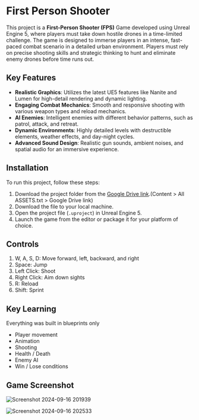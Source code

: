 # First Person Shooter

This project is a **First-Person Shooter (FPS)** Game developed using Unreal Engine 5, where players must take down hostile drones in a time-limited challenge. The game is designed to immerse players in an intense, fast-paced combat scenario in a detailed urban environment. Players must rely on precise shooting skills and strategic thinking to hunt and eliminate enemy drones before time runs out.

## Key Features

- **Realistic Graphics**: Utilizes the latest UE5 features like Nanite and Lumen for high-detail rendering and dynamic lighting.
- **Engaging Combat Mechanics**: Smooth and responsive shooting with various weapon types and reload mechanics.
- **AI Enemies**: Intelligent enemies with different behavior patterns, such as patrol, attack, and retreat.
- **Dynamic Environments**: Highly detailed levels with destructible elements, weather effects, and day-night cycles.
- **Advanced Sound Design**: Realistic gun sounds, ambient noises, and spatial audio for an immersive experience.

## Installation

To run this project, follow these steps:

1. Download the project folder from the [Google Drive link](https://drive.google.com/drive/folders/1QdJIcbW3hFL_L9D67USe9xSeKArmMHEz?usp=drive_link).(Content > All ASSETS.txt > Google Drive link)
2. Download the file to your local machine.
3. Open the project file (`.uproject`) in Unreal Engine 5.
4. Launch the game from the editor or package it for your platform of choice.

## Controls 

1. W, A, S, D: Move forward, left, backward, and right 
2. Space: Jump
3. Left Click: Shoot
4. Right Click: Aim down sights
5. R: Reload
6. Shift: Sprint

## Key Learning

Everything was built in blueprints only
- Player movement
- Animation
- Shooting
- Health / Death
- Enemy AI
- Win / Lose conditions

## Game Screenshot

![Screenshot 2024-09-16 201939](https://github.com/user-attachments/assets/e83e4198-654a-4297-ba99-2723d9e49e54)

![Screenshot 2024-09-16 202533](https://github.com/user-attachments/assets/f6c2692c-b569-4cb4-9e07-537f1c7a5af9)


